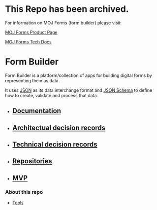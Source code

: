 # This Repo has been archived.
For information on MOJ Forms (form builder) please visit:

[MOJ Forms Product Page](https://moj-forms.service.justice.gov.uk/)

[MOJ Forms Tech Docs](https://ministryofjustice.github.io/moj-forms-tech-docs/)


# Form Builder

Form Builder is a platform/collection of apps for building digital forms by representing them as data.

It uses [JSON](documentation/glossary.md#json-and-json-schema) as its data interchange format and [JSON Schema](documentation/glossary.md#json-schema) to define how to create, validate and process that data.

- ## [Documentation](documentation/documentation.md)

- ## [Architectual decision records](decisions/README.md)

- ## [Technical decision records](technical/README.md)

- ## [Repositories](repositories.md)

- ## [MVP](documetation/moj-forms/mvp.md)



### About this repo
- [Tools](tools.md)
